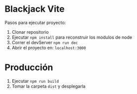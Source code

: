 # Blackjack Vite

Pasos para ejecutar proyecto:

1. Clonar repositorio
2. Ejecutar ```npm install``` para reconstruir los modulos de node
3. Correr el devServer ```npm run dec```
4. Abrir el proyecto en: ```localhost:3000```

# Producción


1. Ejecutar ```npm run build```
2. Tomar la carpeta ```dist``` y desplegarla